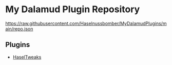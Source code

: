 # My Dalamud Plugin Repository

https://raw.githubusercontent.com/Haselnussbomber/MyDalamudPlugins/main/repo.json

## Plugins

- [HaselTweaks](https://github.com/Haselnussbomber/HaselTweaks)
